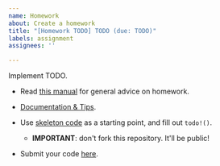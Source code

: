 ```yaml
---
name: Homework
about: Create a homework
title: "[Homework TODO] TODO (due: TODO)"
labels: assignment
assignees: ''

---
```


Implement TODO.

- Read [this manual](https://github.com/kaist-cp/cs431/blob/main/homework/README.md) for general advice on homework.

- [Documentation & Tips](https://github.com/kaist-cp/cs431/blob/main/homework/doc/TODO.md).

- Use [skeleton code](https://github.com/kaist-cp/cs431/tree/main/homework/src/TODO) as a starting point, and fill out `todo!()`.
    + **IMPORTANT**: don't fork this repository.  It'll be public!

- Submit your code [here](https://gg.kaist.ac.kr/assignment/TODO/).
